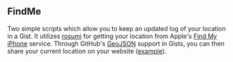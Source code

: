 ## FindMe

Two simple scripts which allow you to keep an updated log of your location 
in a Gist. It utilizes [rosumi][1] for getting your location from Apple's
[Find My iPhone][2] service. Through GitHub's [GeoJSON][3] support in Gists,
you can then share your current location on your website ([example][4]).


[1]: https://github.com/hpop/rosumi
[2]: https://www.apple.com/icloud/features/find-my-iphone.html
[3]: http://www.geojson.org
[4]: http://buegling.com/location/
